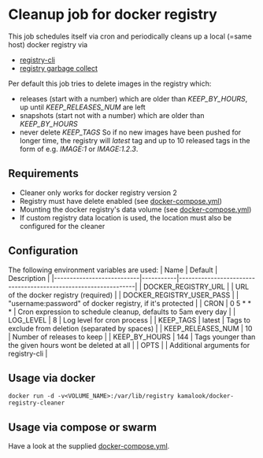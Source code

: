 # Cleanup job for docker registry
This job schedules itself via cron and periodically cleans up a local (=same host) docker registry via
- [registry-cli](https://github.com/andrey-pohilko/registry-cli)
- [registry garbage collect](https://docs.docker.com/registry/garbage-collection/)

Per default this job tries to delete images in the registry which:
- releases (start with a number) which are older than *KEEP_BY_HOURS*, up until *KEEP_RELEASES_NUM* are left
- snapshots (start not with a number) which are older than *KEEP_BY_HOURS*
- never delete *KEEP_TAGS*
So if no new images have been pushed for longer time, the registry will *latest* tag and up to 10 released tags in the form of e.g. *IMAGE:1* or *IMAGE:1.2.3*.

## Requirements
- Cleaner only works for docker registry version 2
- Registry must have delete enabled (see [docker-compose.yml](docker-compose.yml))
- Mounting the docker registry's data volume (see [docker-compose.yml](docker-compose.yml))
- If custom registry data location is used, the location must also be configured for the cleaner

## Configuration
The following environment variables are used:
| Name                      | Default   | Description                                                    |
|---------------------------|-----------|----------------------------------------------------------------|
| DOCKER_REGISTRY_URL       |           | URL of the docker registry (required)                          |
| DOCKER_REGISTRY_USER_PASS |           | "username:password" of docker registry, if it's protected      |
| CRON                      | 0 5 * * * | Cron expression to schedule cleanup, defaults to 5am every day |
| LOG_LEVEL                 | 8         | Log level for cron process                                     |
| KEEP_TAGS                 | latest    | Tags to exclude from deletion (separated by spaces)            |
| KEEP_RELEASES_NUM         | 10        | Number of releases to keep                                     |
| KEEP_BY_HOURS             | 144       | Tags younger than the given hours wont be deleted at all       |
| OPTS                      |           | Additional arguments for registry-cli                          |

## Usage via docker
```
docker run -d -v<VOLUME_NAME>:/var/lib/registry kamalook/docker-registry-cleaner
```

## Usage via compose or swarm
Have a look at the supplied [docker-compose.yml](docker-compose.yml).
